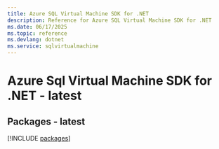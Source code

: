 ```yaml
---
title: Azure SQL Virtual Machine SDK for .NET
description: Reference for Azure SQL Virtual Machine SDK for .NET
ms.date: 06/17/2025
ms.topic: reference
ms.devlang: dotnet
ms.service: sqlvirtualmachine
---
```

# Azure Sql Virtual Machine SDK for .NET - latest
## Packages - latest
[!INCLUDE [packages](sql-virtual-machine-index.md)]